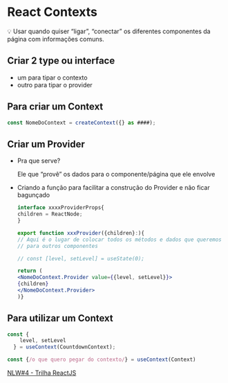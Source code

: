 # React Contexts

<aside>
💡 Usar quando quiser “ligar”, “conectar” os diferentes componentes da página com informações comuns.

</aside>

## Criar 2 type ou interface

- um para tipar o contexto
- outro para tipar o provider

## Para criar um Context

```jsx
const NomeDoContext = createContext({} as ####);
```

## Criar um Provider

- Pra que serve?
    
    Ele que “provê” os dados para o componente/página que ele envolve
    
- Criando a função para facilitar a construção do Provider e não ficar bagunçado
    
    ```jsx
    interface xxxxProviderProps{
    children = ReactNode;
    }
    
    export function xxxProvider({children}:){
    // Aqui é o lugar de colocar todos os métodos e dados que queremos repassar
    // para outros componentes
    
    // const [level, setLevel] = useState(0);
    
    return (
    <NomeDoContext.Provider value={{level, setLevel}}>
    {children}
    </NomeDoContext.Provider>
    )}
    ```
    

## Para utilizar um Context

```jsx
const {
    level, setLevel
  } = useContext(CountdownContext);
```

```jsx
const {/o que quero pegar do contexto/} = useContext(Context)
```

[NLW#4 - Trilha ReactJS](https://www.notion.so/NLW-4-Trilha-ReactJS-1d05401b693e431fa2d276b6fa540ef7)